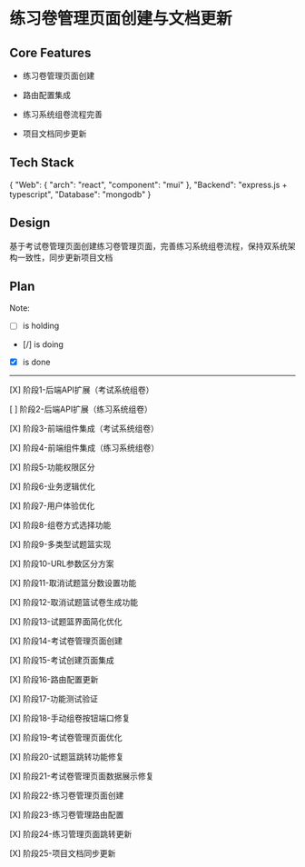 # 练习卷管理页面创建与文档更新

## Core Features

- 练习卷管理页面创建

- 路由配置集成

- 练习系统组卷流程完善

- 项目文档同步更新

## Tech Stack

{
  "Web": {
    "arch": "react",
    "component": "mui"
  },
  "Backend": "express.js + typescript",
  "Database": "mongodb"
}

## Design

基于考试卷管理页面创建练习卷管理页面，完善练习系统组卷流程，保持双系统架构一致性，同步更新项目文档

## Plan

Note: 

- [ ] is holding
- [/] is doing
- [X] is done

---

[X] 阶段1-后端API扩展（考试系统组卷）

[ ] 阶段2-后端API扩展（练习系统组卷）

[X] 阶段3-前端组件集成（考试系统组卷）

[X] 阶段4-前端组件集成（练习系统组卷）

[X] 阶段5-功能权限区分

[X] 阶段6-业务逻辑优化

[X] 阶段7-用户体验优化

[X] 阶段8-组卷方式选择功能

[X] 阶段9-多类型试题篮实现

[X] 阶段10-URL参数区分方案

[X] 阶段11-取消试题篮分数设置功能

[X] 阶段12-取消试题篮试卷生成功能

[X] 阶段13-试题篮界面简化优化

[X] 阶段14-考试卷管理页面创建

[X] 阶段15-考试创建页面集成

[X] 阶段16-路由配置更新

[X] 阶段17-功能测试验证

[X] 阶段18-手动组卷按钮端口修复

[X] 阶段19-考试卷管理页面优化

[X] 阶段20-试题篮跳转功能修复

[X] 阶段21-考试卷管理页面数据展示修复

[X] 阶段22-练习卷管理页面创建

[X] 阶段23-练习卷管理路由配置

[X] 阶段24-练习管理页面跳转更新

[X] 阶段25-项目文档同步更新
